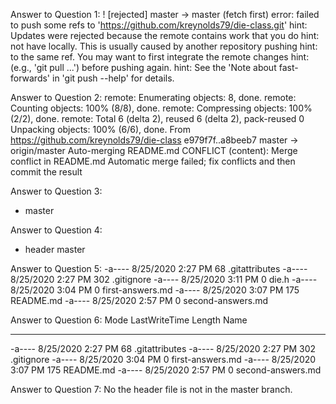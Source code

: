 Answer to Question 1: 
! [rejected]        master -> master (fetch first)
error: failed to push some refs to 'https://github.com/kreynolds79/die-class.git'
hint: Updates were rejected because the remote contains work that you do
hint: not have locally. This is usually caused by another repository pushing
hint: to the same ref. You may want to first integrate the remote changes
hint: (e.g., 'git pull ...') before pushing again.
hint: See the 'Note about fast-forwards' in 'git push --help' for details.

Answer to Question 2:
 remote: Enumerating objects: 8, done.
remote: Counting objects: 100% (8/8), done.
remote: Compressing objects: 100% (2/2), done.
remote: Total 6 (delta 2), reused 6 (delta 2), pack-reused 0
Unpacking objects: 100% (6/6), done.
From https://github.com/kreynolds79/die-class
   e979f7f..a8beeb7  master     -> origin/master
Auto-merging README.md
CONFLICT (content): Merge conflict in README.md
Automatic merge failed; fix conflicts and then commit the result

Answer to Question 3: 
* master

Answer to Question 4: 
* header
  master

Answer to Question 5: 
-a----         8/25/2020   2:27 PM             68 .gitattributes
-a----         8/25/2020   2:27 PM            302 .gitignore
-a----         8/25/2020   3:11 PM              0 die.h
-a----         8/25/2020   3:04 PM              0 first-answers.md
-a----         8/25/2020   3:07 PM            175 README.md
-a----         8/25/2020   2:57 PM              0 second-answers.md

Answer to Question 6:
Mode                 LastWriteTime         Length Name
----                 -------------         ------ ----
-a----         8/25/2020   2:27 PM             68 .gitattributes
-a----         8/25/2020   2:27 PM            302 .gitignore
-a----         8/25/2020   3:04 PM              0 first-answers.md
-a----         8/25/2020   3:07 PM            175 README.md
-a----         8/25/2020   2:57 PM              0 second-answers.md

Answer to Question 7: No the header file is not in the master branch.

